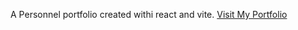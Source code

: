 A Personnel portfolio created withi react and vite.
[Visit My Portfolio](https://portfolio-ankush2210.netlify.app/)
